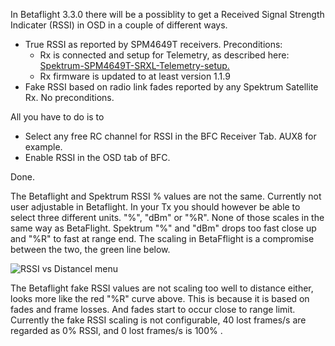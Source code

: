 In Betaflight 3.3.0 there will be a possiblity to get a Received Signal Strength Indicater (RSSI) in OSD in a couple of different ways.

* True RSSI as reported by SPM4649T receivers. Preconditions:
  * Rx is connected and setup for Telemetry, as described here: [Spektrum-SPM4649T-SRXL-Telemetry-setup.](Spektrum-SPM4649T-SRXL-Telemetry-setup)
  * Rx firmware is updated to at least version 1.1.9
* Fake RSSI based on radio link fades reported by any Spektrum Satellite Rx. No preconditions.

All you have to do is to
* Select any free RC channel for RSSI in the BFC Receiver Tab. AUX8 for example.
* Enable RSSI in the OSD tab of BFC.

Done.

The Betaflight and Spektrum RSSI % values are not the same. Currently not user adjustable in Betaflight. In your Tx you should however be able to select three different units. "%", "dBm" or "%R". None of those scales in the same way as BetaFlight. Spektrum "%" and "dBm" drops too fast close up and "%R" to fast at range end. The scaling in BetaFflight is a compromise between the two, the green line below.

![RSSI vs Distancel menu](https://betaflight.com/assets/img/ideal_rssi_to_range.jpg)

The Betaflight fake RSSI values are not scaling too well to distance either, looks more like the red "%R" curve above. This is because it is based on fades and frame losses. And fades start to occur close to range limit. Currently the fake RSSI scaling is not configurable, 40 lost frames/s are regarded as 0% RSSI, and 0 lost frames/s is 100% .

